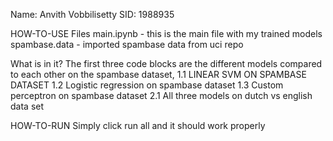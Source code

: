 Name: Anvith Vobbilisetty
SID: 1988935

HOW-TO-USE
Files
main.ipynb - this is the main file with my trained models
spambase.data - imported spambase data from uci repo


What is in it?
The first three code blocks are the different models compared to each other on the spambase dataset,
1.1 LINEAR SVM ON SPAMBASE DATASET
1.2 Logistic regression on spambase dataset
1.3 Custom perceptron on spambase dataset
2.1 All three models on dutch vs english data set

HOW-TO-RUN
Simply click run all and it should work properly
